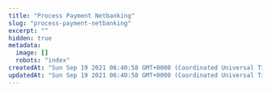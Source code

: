 ```yaml
---
title: "Process Payment Netbanking"
slug: "process-payment-netbanking"
excerpt: ""
hidden: true
metadata: 
  image: []
  robots: "index"
createdAt: "Sun Sep 19 2021 06:40:58 GMT+0000 (Coordinated Universal Time)"
updatedAt: "Sun Sep 19 2021 06:40:58 GMT+0000 (Coordinated Universal Time)"
---
```

